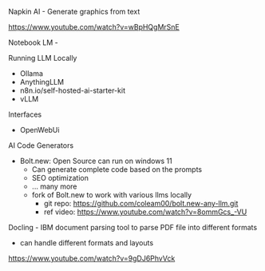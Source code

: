 Napkin AI - Generate graphics from text

https://www.youtube.com/watch?v=wBpHQgMrSnE


Notebook LM - 

Running LLM Locally
- Ollama
- AnythingLLM
- n8n.io/self-hosted-ai-starter-kit
- vLLM

Interfaces
- OpenWebUi


AI Code Generators
- Bolt.new: Open Source can run on windows 11
  - Can generate complete code based on the prompts
  - SEO optimization
  - ... many more
  - fork of Bolt.new to work with various llms locally
    - git repo: https://github.com/coleam00/bolt.new-any-llm.git
    - ref video: https://www.youtube.com/watch?v=8ommGcs_-VU

Docling - IBM document parsing tool to parse PDF file into different formats
  - can handle different formats and layouts
   
https://www.youtube.com/watch?v=9gDJ6PhvVck
